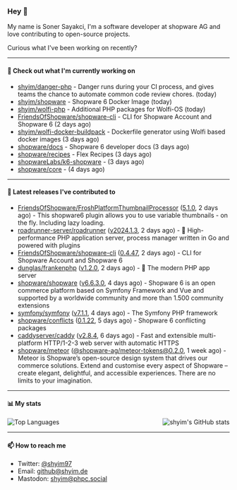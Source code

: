 ### Hey 👋

My name is Soner Sayakci, I'm a software developer at shopware AG and love contributing to open-source projects.

Curious what I've been working on recently?

---

#### 👷 Check out what I'm currently working on

- [shyim/danger-php](https://github.com/shyim/danger-php) - Danger runs during your CI process, and gives teams the chance to automate common code review chores. (today)
- [shyim/shopware](https://github.com/shyim/shopware) - Shopware 6 Docker Image (today)
- [shyim/wolfi-php](https://github.com/shyim/wolfi-php) - Additional PHP packages for Wolfi-OS (today)
- [FriendsOfShopware/shopware-cli](https://github.com/FriendsOfShopware/shopware-cli) - CLI for Shopware Account and Shopware 6 (2 days ago)
- [shyim/wolfi-docker-buildpack](https://github.com/shyim/wolfi-docker-buildpack) - Dockerfile generator using Wolfi based docker images (3 days ago)
- [shopware/docs](https://github.com/shopware/docs) - Shopware 6 developer docs (3 days ago)
- [shopware/recipes](https://github.com/shopware/recipes) - Flex Recipes (3 days ago)
- [shopwareLabs/k6-shopware](https://github.com/shopwareLabs/k6-shopware) -  (3 days ago)
- [shopware/core](https://github.com/shopware/core) -  (4 days ago)

---

#### 🔭 Latest releases I've contributed to

- [FriendsOfShopware/FroshPlatformThumbnailProcessor](https://github.com/FriendsOfShopware/FroshPlatformThumbnailProcessor) ([5.1.0](https://github.com/FriendsOfShopware/FroshPlatformThumbnailProcessor/releases/tag/5.1.0), 2 days ago) - This shopware6 plugin allows you to use variable thumbnails - on the fly. Including lazy loading.
- [roadrunner-server/roadrunner](https://github.com/roadrunner-server/roadrunner) ([v2024.1.3](https://github.com/roadrunner-server/roadrunner/releases/tag/v2024.1.3), 2 days ago) - 🤯 High-performance PHP application server, process manager written in Go and powered with plugins
- [FriendsOfShopware/shopware-cli](https://github.com/FriendsOfShopware/shopware-cli) ([0.4.47](https://github.com/FriendsOfShopware/shopware-cli/releases/tag/0.4.47), 2 days ago) - CLI for Shopware Account and Shopware 6
- [dunglas/frankenphp](https://github.com/dunglas/frankenphp) ([v1.2.0](https://github.com/dunglas/frankenphp/releases/tag/v1.2.0), 2 days ago) - 🧟 The modern PHP app server
- [shopware/shopware](https://github.com/shopware/shopware) ([v6.6.3.0](https://github.com/shopware/shopware/releases/tag/v6.6.3.0), 4 days ago) - Shopware 6 is an open commerce platform based on Symfony Framework and Vue and supported by a worldwide community and more than 1.500 community extensions
- [symfony/symfony](https://github.com/symfony/symfony) ([v7.1.1](https://github.com/symfony/symfony/releases/tag/v7.1.1), 4 days ago) - The Symfony PHP framework
- [shopware/conflicts](https://github.com/shopware/conflicts) ([0.1.22](https://github.com/shopware/conflicts/releases/tag/0.1.22), 5 days ago) - Shopware 6 conflicting packages
- [caddyserver/caddy](https://github.com/caddyserver/caddy) ([v2.8.4](https://github.com/caddyserver/caddy/releases/tag/v2.8.4), 6 days ago) - Fast and extensible multi-platform HTTP/1-2-3 web server with automatic HTTPS
- [shopware/meteor](https://github.com/shopware/meteor) ([@shopware-ag/meteor-tokens@0.2.0](https://github.com/shopware/meteor/releases/tag/%40shopware-ag/meteor-tokens%400.2.0), 1 week ago) - Meteor is Shopware’s open-source design system that drives our commerce solutions. Extend and customise every aspect of Shopware – create elegant, delightful, and accessible experiences. There are no limits to your imagination.

---

#### 📊 My stats

<img align="right" alt="shyim's GitHub stats" src="https://github-readme-stats.vercel.app/api?username=shyim&count_private=1&show_icons=true&" />

![Top Languages](https://github-readme-stats.vercel.app/api/top-langs/?username=shyim)

---

#### 📫 How to reach me

- Twitter: [@shyim97](https://twitter.com/shyim97)
- Email: [github@shyim.de](mailto://github@shyim.de)
- Mastodon: <a rel="me" href="https://phpc.social/@shyim">shyim@phpc.social</a>
